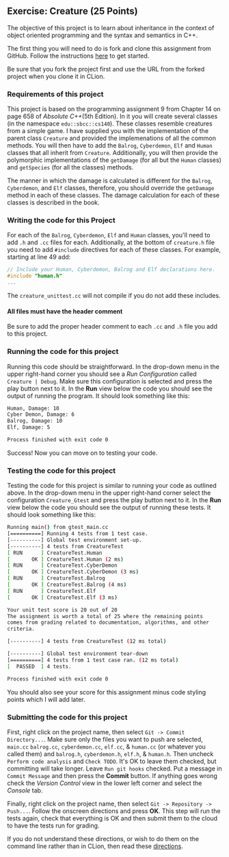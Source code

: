 ## Exercise: Creature (25 Points)

The objective of this project is to learn about inheritance in the context of object oriented programming
and the syntax and semantics in C++.

The first thing you will need to do is fork and clone this assignment
from GitHub. Follow the instructions
[here](https://github.com/sbcc-cs140-fall2018/Course-Information/wiki)
to get started.

Be sure that you fork the project first and use the URL from
the forked project when you clone it in CLion.

### Requirements of this project

This project is based on the programming assignment 9 from Chapter 14 on page 658 of _Absolute C++_(5th Edition). In 
it you will create several classes (in the namespace `edu::sbcc::cs140`). These classes
resemble creatures from a simple game. I have supplied you with the implementation of the parent
class `Creature` and provided the implemenations of all the common methods. You will then have
to add the `Balrog`, `Cyberdemon`, `Elf` and `Human` classes that all inherit from `Creature`.
Additionally, you will then provide the polymorphic implementations of the `getDamage` (for all 
but the `Human` classes) and `getSpecies` (for all the classes) methods.

The manner in which the damage is calculated is different for the `Balrog`, `Cyberdemon`, and
`Elf` classes, therefore, you should override the `getDamage` method in each of these classes.
The damage calculation for each of these classes is described in the book.

### Writing the code for this Project

For each of the `Balrog`, `Cyberdemon`, `Elf` and `Human` classes, you'll need to add `.h` and 
`.cc` files for each. Additionally, at the bottom of `creature.h` file you need to add `#include`
directives for each of these classes. For example, starting at line 49 add:

```cpp
// Include your Human, Cyberdemon, Balrog and Elf declarations here.
#include "human.h"
...
```

The `creature_unittest.cc` will not compile if you do not add these includes.

#### All files must have the header comment

Be sure to add the proper header comment to each `.cc` and `.h` file you add to this project.

### Running the code for this project

Running this code should be straightforward. In the drop-down 
menu in the upper right-hand corner you should see a *Run
Configuration* called `Creature | Debug`. Make sure this 
configuration is selected and press the play button next to it.
In the **Run** view below the code you should see the output 
of running the program. It should look something like this:

```bash
Human, Damage: 10
Cyber Demon, Damage: 6
Balrog, Damage: 10
Elf, Damage: 5

Process finished with exit code 0
```

Success! Now you can move on to testing your code.

### Testing the code for this project

Testing the code for this project is similar to running your code
as outlined above. In the drop-down menu in the upper right-hand
corner select the configuration `Creature_Gtest` and press the
play button next to it. In the **Run** view below the code you should
see the output of running these tests. It should look something
like this:

```bash
Running main() from gtest_main.cc
[==========] Running 4 tests from 1 test case.
[----------] Global test environment set-up.
[----------] 4 tests from CreatureTest
[ RUN      ] CreatureTest.Human
[       OK ] CreatureTest.Human (2 ms)
[ RUN      ] CreatureTest.CyberDemon
[       OK ] CreatureTest.CyberDemon (3 ms)
[ RUN      ] CreatureTest.Balrog
[       OK ] CreatureTest.Balrog (4 ms)
[ RUN      ] CreatureTest.Elf
[       OK ] CreatureTest.Elf (3 ms)

Your unit test score is 20 out of 20
The assignment is worth a total of 25 where the remaining points
comes from grading related to documentation, algorithms, and other
criteria.

[----------] 4 tests from CreatureTest (12 ms total)

[----------] Global test environment tear-down
[==========] 4 tests from 1 test case ran. (12 ms total)
[  PASSED  ] 4 tests.

Process finished with exit code 0
```

You should also see your score for this
assignment minus code styling points which I will add later.

### Submitting the code for this project

First, right click on the project name, then select `Git -> Commit Directory...`. 
Make sure only the files you want to push are selected, `main.cc` `balrog.cc`, `cyberdemon.cc`,
`elf.cc`, & `human.cc` (or whatever you called them) and `balrog.h`, `cyberdemon.h`, `elf.h`, &
`human.h`. Then uncheck `Perform code analysis` and `Check TODO`. It's OK to leave them checked,
but committing will take longer. Leave `Run git hooks` checked. Put a message in `Commit Message`
and then press the **Commit** button. If anything goes wrong check the _Version Control_ view
in the lower left corner and select the _Console_ tab.
 
Finally, right click on the project name,
then select `Git -> Repository -> Push...`. Follow the onscreen directions
and press **OK**. This step will run the tests again, check that everything is OK
and then submit them to the cloud to have the tests run for grading.

If you do not understand these directions, or wish to do them on the command
line rather than in CLion, then read these [directions](https://github.com/sbcc-cs140-fall2018/Course-Information/wiki/How-to-Turn-In-Every-Project).

